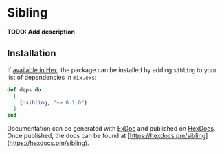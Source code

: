 # Sibling

**TODO: Add description**

## Installation

If [available in Hex](https://hex.pm/docs/publish), the package can be installed
by adding `sibling` to your list of dependencies in `mix.exs`:

```elixir
def deps do
  [
    {:sibling, "~> 0.1.0"}
  ]
end
```

Documentation can be generated with [ExDoc](https://github.com/elixir-lang/ex_doc)
and published on [HexDocs](https://hexdocs.pm). Once published, the docs can
be found at [https://hexdocs.pm/sibling](https://hexdocs.pm/sibling).

